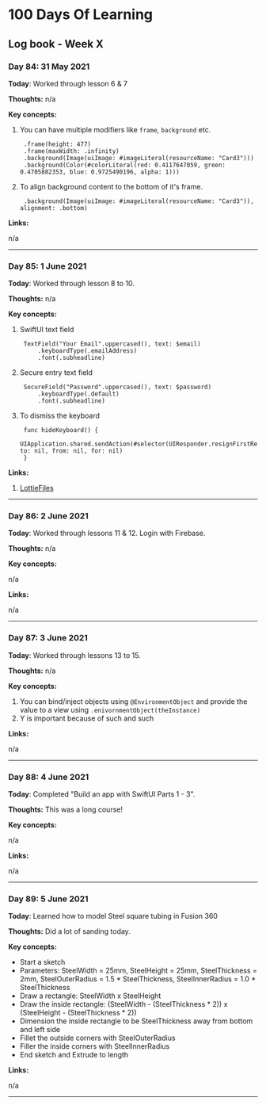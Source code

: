 # 100 Days Of Learning

## Log book - Week X

### Day 84: 31 May 2021

**Today**: Worked through lesson 6 & 7

**Thoughts:** n/a

**Key concepts:**

1. You can have multiple modifiers like `frame`, `background` etc.

        .frame(height: 477)
        .frame(maxWidth: .infinity)
        .background(Image(uiImage: #imageLiteral(resourceName: "Card3")))
        .background(Color(#colorLiteral(red: 0.4117647059, green: 0.4705882353, blue: 0.9725490196, alpha: 1)))


2. To align background content to the bottom of it's frame.

		.background(Image(uiImage: #imageLiteral(resourceName: "Card3")), alignment: .bottom)

**Links:**

n/a

---

### Day 85: 1 June 2021

**Today**: Worked through lesson 8 to 10.

**Thoughts:** n/a

**Key concepts:**

1. SwiftUI text field

		TextField("Your Email".uppercased(), text: $email)
		    .keyboardType(.emailAddress)
		    .font(.subheadline)


2. Secure entry text field

		SecureField("Password".uppercased(), text: $password)
			.keyboardType(.default)
			.font(.subheadline)

3. To dismiss the keyboard

	    func hideKeyboard() {
	        UIApplication.shared.sendAction(#selector(UIResponder.resignFirstResponder), to: nil, from: nil, for: nil)
	    }


**Links:**

1. [LottieFiles](https://lottiefiles.com/)

---

### Day 86: 2 June 2021

**Today**: Worked through lessons 11 & 12. Login with Firebase.

**Thoughts:** n/a

**Key concepts:**

n/a

**Links:**

n/a

---

### Day 87: 3 June 2021

**Today**: Worked through lessons 13 to 15.

**Thoughts:** n/a

**Key concepts:**

1. You can bind/inject objects using `@EnvironmentObject` and provide the value to a view using `.enivornmentObject(theInstance)`
2. Y is important because of such and such

**Links:**

n/a

---

### Day 88: 4 June 2021

**Today**: Completed "Build an app with SwiftUI Parts 1 - 3".

**Thoughts:** This was a long course!

**Key concepts:**

n/a

**Links:**

n/a

---

### Day 89: 5 June 2021

**Today**: Learned how to model Steel square tubing in Fusion 360

**Thoughts:** Did a lot of sanding today.

**Key concepts:**

* Start a sketch
* Parameters: SteelWidth = 25mm, SteelHeight = 25mm, SteelThickness = 2mm, SteelOuterRadius = 1.5 * SteelThickness, SteelInnerRadius = 1.0 * SteelThickness
* Draw a rectangle: SteelWidth x SteelHeight
* Draw the inside rectangle: (SteelWidth - (SteelThickness * 2)) x (SteelHeight - (SteelThickness * 2))
* Dimension the inside rectangle to be SteelThickness away from bottom and left side
* Fillet the outside corners with SteelOuterRadius
* Filler the inside corners with SteelInnerRadius
* End sketch and Extrude to length

**Links:**

n/a

---

